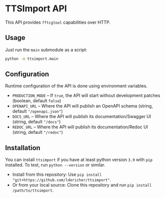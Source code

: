 # TTSImport API

This API provides `fftcgtool` capabilities over HTTP.

## Usage

Just run the `main` submodule as a script:

```bash
python -m ttsimport.main
```

## Configuration

Runtime configuration of the API is done using environment variables.

- `PRODUCTION_MODE` – If `true`, the API will start without development patches (boolean, default `false`)
- `OPENAPI_URL` – Where the API will publish an OpenAPI schema (string, default `"/openapi.json"`)
- `DOCS_URL` – Where the API will publish its documentation/Swagger UI (string, default `"/docs"`)
- `REDOC_URL` – Where the API will publish its documentation/Redoc UI (string, default `"/redoc"`)

## Installation

You can install `ttsimport` if you have at least python version `3.9` with `pip` installed. To test,
run `python --version` or similar.

- Install from this repository: Use `pip install "git+https://github.com/ldericher/ttsimport"`.
- Or from your local source: Clone this repository and run `pip install /path/to/ttsimport`.
